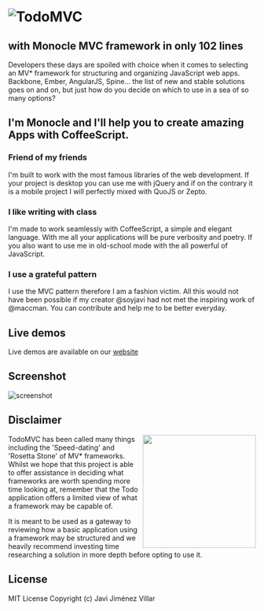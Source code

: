 # ![TodoMVC](https://raw.github.com/addyosmani/todomvc/gh-pages/media/logo.png)

## with Monocle MVC framework in only 102 lines

Developers these days are spoiled with choice when it comes to selecting an MV\* framework for structuring and organizing JavaScript web apps. Backbone, Ember, AngularJS, Spine... the list of new and stable solutions goes on and on, but just how do you decide on which to use in a sea of so many options?

## I'm Monocle and I'll help you to create amazing Apps with CoffeeScript.

### Friend of my friends
I'm built to work with the most famous libraries of the web development. If your project is desktop you can use me with jQuery and if on the contrary it is a mobile project I will perfectly mixed with QuoJS or Zepto.

### I like writing with class
I'm made to work seamlessly with CoffeeScript, a simple and elegant language. With me all your applications will be pure verbosity and poetry. If you also want to use me in old-school mode with the all powerful of JavaScript.

### I use a grateful pattern
I use the MVC pattern therefore I am a fashion victim. All this would not have been possible if my creator @soyjavi had not met the inspiring work of @maccman. You can contribute and help me to be better everyday.


## Live demos

Live demos are available on our [website](http://todomvc.com)


## Screenshot

![screenshot](https://raw.github.com/addyosmani/todomvc/gh-pages/screenshot.png)


## Disclaimer

<img align="right" width="230" height="230" src="https://raw.github.com/addyosmani/todomvc/gh-pages/media/icon-small.png">

TodoMVC has been called many things including the 'Speed-dating' and 'Rosetta Stone' of MV* frameworks. Whilst we hope that this project is able to offer assistance in deciding what frameworks are worth spending more time looking at, remember that the Todo application offers a limited view of what a framework may be capable of.

It is meant to be used as a gateway to reviewing how a basic application using a framework may be structured and we heavily recommend investing time researching a solution in more depth before opting to use it.

## License

MIT License
Copyright (c) Javi Jiménez Villar
